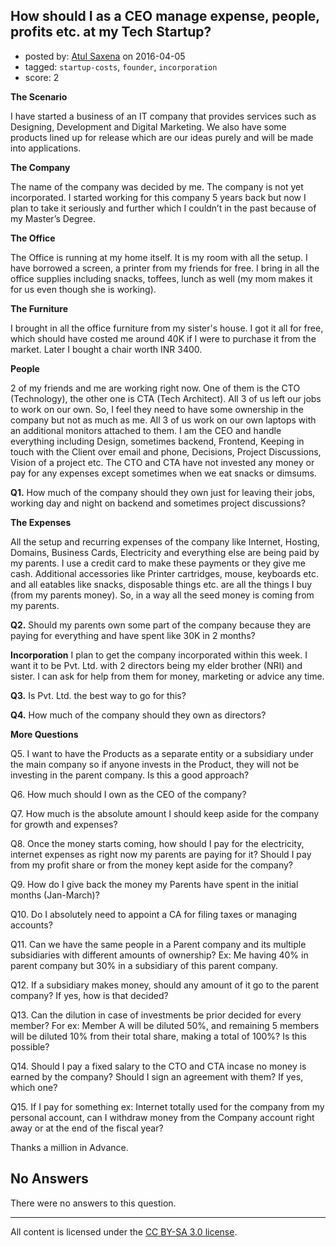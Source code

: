## How should I as a CEO manage expense, people, profits etc. at my Tech Startup?

- posted by: [Atul Saxena](https://stackexchange.com/users/8186379/atul-saxena) on 2016-04-05
- tagged: `startup-costs`, `founder`, `incorporation`
- score: 2

**The Scenario**

I have started a business of an IT company that provides services such as Designing, Development and Digital Marketing. We also have some products lined up for release which are our ideas purely and will be  made into applications.

**The Company**

The name of the company was decided by me. The company is not yet incorporated. I started working for this company 5 years back but now I plan to take it seriously and further which I couldn’t in the past because of my Master’s Degree.

**The Office**

The Office is running at my home itself. It is my room with all the setup. I have borrowed a screen, a printer from my friends for free. I bring in all the office supplies including snacks, toffees, lunch as well (my mom makes it for us even though she is working).
 

**The Furniture**

I brought in all the office furniture from my sister's house. I got it all for free, which should have costed me around 40K if I were to purchase it from the market. Later I bought a chair worth INR 3400.
 
**People**

2 of my friends and me are working right now. One of them is the CTO (Technology), the other one is CTA (Tech Architect). All 3 of us left our jobs to work on our own. So, I feel they need to have some ownership in the company but not as much as me. All 3 of us work on our own laptops with an additional monitors attached to them. I am the CEO and handle everything including Design, sometimes backend, Frontend, Keeping in touch with the Client over email and phone, Decisions, Project Discussions, Vision of a project etc. The CTO and CTA have not invested any money or pay for any expenses except sometimes when we eat snacks or dimsums.

**Q1.** How much of the company should they own just for leaving their jobs, working day and night on backend and sometimes project discussions?
 

**The Expenses**

All the setup and recurring expenses of the company like Internet, Hosting, Domains, Business Cards, Electricity and everything else are being paid by my parents. I use a credit card to make these payments or they give me cash. Additional accessories like Printer cartridges, mouse, keyboards etc. and all eatables like snacks, disposable things etc. are all the things I buy (from my parents money). So, in a way all the seed money is coming from my parents.

**Q2.** Should my parents own some part of the company because they are paying for everything and have spent like 30K in 2 months?
 
 
**Incorporation**
I plan to get the company incorporated within this week. I want it to be Pvt. Ltd. with 2 directors being my elder brother (NRI) and sister. I can ask for help from them for money, marketing or advice any time.

**Q3.** Is Pvt. Ltd. the best way to go for this? 

**Q4.** How much of the company should they own as directors?
 
**More Questions**

Q5. I want to have the Products as a separate entity or a subsidiary under the main company so if anyone invests in the Product, they will not be investing in the parent company. Is this a good approach?

Q6. How much should I own as the CEO of the company?

Q7. How much is the absolute amount I should keep aside for the company for growth and expenses?

Q8. Once the money starts coming, how should I pay for the electricity, internet expenses as right now my parents are paying for it? Should I pay from my profit share or from the money kept aside for the company?

Q9. How do I give back the money my Parents have spent in the initial months (Jan-March)?

Q10. Do I absolutely need to appoint a CA for filing taxes or managing accounts?

Q11. Can we have the same people in a Parent company and its multiple subsidiaries with different amounts of ownership? Ex: Me having 40% in parent company but 30% in a subsidiary of this parent company.

Q12. If a subsidiary makes money, should any amount of it go to the parent company? If yes, how is that decided?

Q13. Can the dilution in case of investments be prior decided for every member? For ex: Member A will be diluted 50%, and remaining 5 members will be diluted 10% from their total share, making a total of 100%? Is this possible?

Q14. Should I pay a fixed salary to the CTO and CTA incase no money is earned by the company? Should I sign an agreement with them? If yes, which one?

Q15. If I pay for something ex: Internet totally used for the company from my personal account, can I withdraw money from the Company account right away or at the end of the fiscal year?

Thanks a million in Advance.

## No Answers

There were no answers to this question.


---

All content is licensed under the [CC BY-SA 3.0 license](https://creativecommons.org/licenses/by-sa/3.0/).

